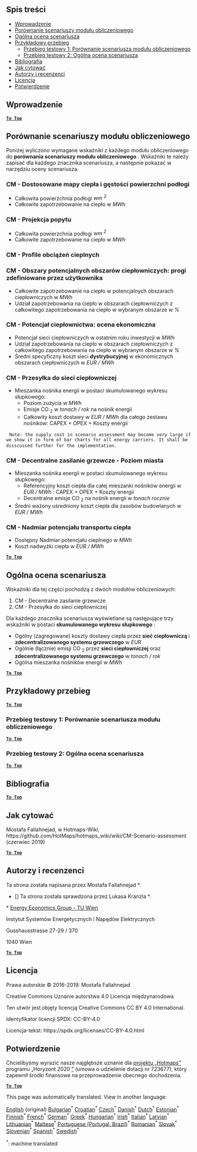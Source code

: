 <h2> Spis treści </h2><ul><li> <a href="#introduction">Wprowadzenie</a> </li><li> <a href="#Calculation-module-scenario-comparison">Porównanie scenariuszy modułu obliczeniowego</a> </li><li> <a href="#Overall-scenario-assessment">Ogólna ocena scenariusza</a> </li><li> <a href="#sample-run">Przykładowy przebieg</a> <ul><li> <a href="#test-run-1-calculation-module-scenario-comparison">Przebieg testowy 1: Porównanie scenariusza modułu obliczeniowego</a> </li><li> <a href="#test-run-2-overall-scenario-assessment">Przebieg testowy 2: Ogólna ocena scenariusza</a> </li></ul></li><li> <a href="#references">Bibliografia</a> </li><li> <a href="#how-to-cite">Jak cytować</a> </li><li> <a href="#authors-and-reviewers">Autorzy i recenzenci</a> </li><li> <a href="#license">Licencja</a> </li><li> <a href="#acknowledgement">Potwierdzenie</a> </li></ul><h2> Wprowadzenie </h2><p><ins> <code><strong><a href="#table-of-contents">To Top</a></strong></code> </ins> </p><h2> Porównanie scenariuszy modułu obliczeniowego </h2><p> Poniżej wyliczono wymagane wskaźniki z każdego modułu obliczeniowego do <strong>porównania scenariuszy modułu obliczeniowego</strong> . Wskaźniki te należy zapisać dla każdego znacznika scenariusza, a następnie pokazać w narzędziu oceny scenariusza. </p><h3> CM - Dostosowane mapy ciepła i gęstości powierzchni podłogi </h3><ul><li> Całkowita powierzchnia podłogi <em><em>wm <sup>2</sup></em></em> </li><li> Całkowite zapotrzebowanie na ciepło w <em><em>MWh</em></em> </li></ul><h3> CM - Projekcja popytu </h3><ul><li> Całkowita powierzchnia podłogi <em><em>wm <sup>2</sup></em></em> </li><li> Całkowite zapotrzebowanie na ciepło w <em><em>MWh</em></em> </li></ul><h3> CM - Profile obciążeń cieplnych </h3><h3> CM - Obszary potencjalnych obszarów ciepłowniczych: progi zdefiniowane przez użytkownika </h3><ul><li> Całkowite zapotrzebowanie na ciepło w potencjalnych obszarach ciepłowniczych w <em><em>MWh</em></em> </li><li> Udział zapotrzebowania na ciepło w obszarach ciepłowniczych z całkowitego zapotrzebowania na ciepło w wybranym obszarze w <em><em>%</em></em> </li></ul><h3> CM - Potencjał ciepłownictwa: ocena ekonomiczna </h3><ul><li> Potencjał sieci ciepłowniczych w ostatnim roku inwestycji w <em><em>MWh</em></em> </li><li> Udział zapotrzebowania na ciepło w obszarach ciepłowniczych z całkowitego zapotrzebowania na ciepło w wybranym obszarze w <em><em>%</em></em> </li><li> Średni specyficzny koszt sieci <strong>dystrybucyjnej</strong> w ekonomicznych obszarach ciepłowniczych w <em><em>EUR / MWh</em></em> </li></ul><h3> CM - Przesyłka do sieci ciepłowniczej </h3><ul><li> Mieszanka nośnika energii w postaci skumulowanego wykresu słupkowego: <ul><li> Poziom zużycia w <em><em>MWh</em></em> </li><li> Emisje CO <sub>2</sub> w <em><em>tonach / rok</em></em> na nośnik energii </li><li> Całkowity koszt dostawy w <em><em>EUR / MWh</em></em> dla całego zestawu nośników: CAPEX + OPEX + Koszty energii </li></ul></li></ul><pre> <code>Note: the supply cost in scenario assessment may become very large if we show it in form of bar charts for all energy carriers. It shall be disscussed further for the implementation.</code> </pre><h3> CM - Decentralne zasilanie grzewcze - Poziom miasta </h3><ul><li> Mieszanka nośnika energii w postaci skumulowanego wykresu słupkowego: <ul><li> Referencyjny koszt ciepła dla całej mieszanki nośników energii w <em><em>EUR / MWh</em></em> : CAPEX + OPEX + Koszty energii </li><li> Decentralne emisje CO <sub>2</sub> na nośnik energii w <em><em>tonach rocznie</em></em> </li></ul></li><li> Średni ważony uśredniony koszt ciepła dla zasobów budowlanych w <em><em>EUR / MWh</em></em> </li></ul><h3> CM - Nadmiar potencjału transportu ciepła </h3><ul><li> Dostępny Nadmiar potencjału cieplnego w <em><em>MWh</em></em> </li><li> Koszt nadwyżki ciepła w <em><em>EUR / MWh</em></em> </li></ul><p><ins> <code><strong><a href="#table-of-contents">To Top</a></strong></code> </ins> </p><h2> Ogólna ocena scenariusza </h2><p> Wskaźniki dla tej części pochodzą z dwóch modułów obliczeniowych: </p><ol><li> CM - Decentralne zasilanie grzewcze </li><li> CM - Przesyłka do sieci ciepłowniczej </li></ol><p> Dla każdego znacznika scenariusza wyświetlane są następujące trzy wskaźniki w postaci <strong>skumulowanego wykresu słupkowego</strong> : </p><ul><li> Ogólny (zagregowane) koszty dostawy ciepła przez <strong>sieć ciepłowniczą</strong> i <strong>zdecentralizowanego systemu grzewczego</strong> w <em><em>EUR</em></em> </li><li> Ogólnie (łącznie) emisji CO <sub>2</sub> przez <strong>sieci ciepłowniczej</strong> oraz <strong>zdecentralizowanego systemu grzewczego</strong> w <em><em>tonach / rok</em></em> </li><li> Ogólna mieszanka nośników energii w <em><em>MWh</em></em> </li></ul><p><ins> <code><strong><a href="#table-of-contents">To Top</a></strong></code> </ins> </p><h2> Przykładowy przebieg </h2><p><ins> <code><strong><a href="#table-of-contents">To Top</a></strong></code> </ins> </p><h3> Przebieg testowy 1: Porównanie scenariusza modułu obliczeniowego </h3><p><ins> <code><strong><a href="#table-of-contents">To Top</a></strong></code> </ins> </p><h3> Przebieg testowy 2: Ogólna ocena scenariusza </h3><p><ins> <code><strong><a href="#table-of-contents">To Top</a></strong></code> </ins> </p><h2> Bibliografia </h2><p><ins> <code><strong><a href="#table-of-contents">To Top</a></strong></code> </ins> </p><h2> Jak cytować </h2><p> Mostafa Fallahnejad, w Hotmaps-Wiki, https://github.com/HotMaps/hotmaps_wiki/wiki/CM-Scenario-assessment (czerwiec 2019) </p><p><ins> <code><strong><a href="#table-of-contents">To Top</a></strong></code> </ins> </p><h2> Autorzy i recenzenci </h2><p> Ta strona została napisana przez Mostafa Fallahnejad *. </p><ul><li> [] Ta strona została sprawdzona przez Lukasa Kranzla *. </li></ul><p> * <a href="https://eeg.tuwien.ac.at/">Energy Economics Group - TU Wien</a> </p><p> Instytut Systemów Energetycznych i Napędów Elektrycznych </p><p> Gusshausstrasse 27-29 / 370 </p><p> 1040 Wien </p><p><ins> <code><strong><a href="#table-of-contents">To Top</a></strong></code> </ins> </p><h2> Licencja </h2><p> Prawa autorskie © 2016-2019: Mostafa Fallahnejad </p><p> Creative Commons Uznanie autorstwa 4.0 Licencja międzynarodowa </p><p> Ten utwór jest objęty licencją Creative Commons CC BY 4.0 International. </p><p> Identyfikator licencji SPDX: CC-BY-4.0 </p><p> Licencja-tekst: https://spdx.org/licenses/CC-BY-4.0.html </p><h2> Potwierdzenie </h2><p> Chcielibyśmy wyrazić nasze najgłębsze uznanie dla <a href="https://www.hotmaps-project.eu">projektu „Hotmaps”</a> programu „Horyzont 2020 <a href="https://www.hotmaps-project.eu">”</a> (umowa o udzielenie dotacji nr 723677), który zapewnił środki finansowe na przeprowadzenie obecnego dochodzenia. </p><p><ins> <code><strong><a href="#table-of-contents">To Top</a></strong></code> </ins> </p>

This page was automatically translated. View in another language:

[English](../en/CM-Scenario-assessment.md) (original) [Bulgarian](../bg/CM-Scenario-assessment.md)<sup>\*</sup> [Croatian](../hr/CM-Scenario-assessment.md)<sup>\*</sup> [Czech](../cs/CM-Scenario-assessment.md)<sup>\*</sup> [Danish](../da/CM-Scenario-assessment.md)<sup>\*</sup> [Dutch](../nl/CM-Scenario-assessment.md)<sup>\*</sup> [Estonian](../et/CM-Scenario-assessment.md)<sup>\*</sup> [Finnish](../fi/CM-Scenario-assessment.md)<sup>\*</sup> [French](../fr/CM-Scenario-assessment.md)<sup>\*</sup> [German](../de/CM-Scenario-assessment.md)<sup>\*</sup> [Greek](../el/CM-Scenario-assessment.md)<sup>\*</sup> [Hungarian](../hu/CM-Scenario-assessment.md)<sup>\*</sup> [Irish](../ga/CM-Scenario-assessment.md)<sup>\*</sup> [Italian](../it/CM-Scenario-assessment.md)<sup>\*</sup> [Latvian](../lv/CM-Scenario-assessment.md)<sup>\*</sup> [Lithuanian](../lt/CM-Scenario-assessment.md)<sup>\*</sup> [Maltese](../mt/CM-Scenario-assessment.md)<sup>\*</sup>  [Portuguese (Portugal, Brazil)](../pt/CM-Scenario-assessment.md)<sup>\*</sup> [Romanian](../ro/CM-Scenario-assessment.md)<sup>\*</sup> [Slovak](../sk/CM-Scenario-assessment.md)<sup>\*</sup> [Slovenian](../sl/CM-Scenario-assessment.md)<sup>\*</sup> [Spanish](../es/CM-Scenario-assessment.md)<sup>\*</sup> [Swedish](../sv/CM-Scenario-assessment.md)<sup>\*</sup> 

<sup>\*</sup>: machine translated

